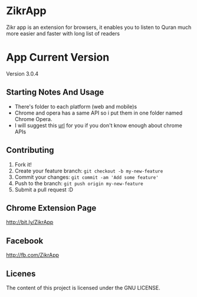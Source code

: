 # ZikrApp 

Zikr app is an extension for browsers, it enables you to listen to Quran much more easier and faster with long list of readers

# App Current Version 

Version 3.0.4

## Starting Notes And Usage

- There's folder to each platform (web and mobile)s
- Chrome and opera has a same API so i put them in one folder named Chrome Opera.
- I will suggest this [url](https://developer.chrome.com/extensions/getstarted) for you if you don't know enough about chrome APIs

## Contributing
1. Fork it!
2. Create your feature branch: `git checkout -b my-new-feature`
3. Commit your changes: `git commit -am 'Add some feature'`
4. Push to the branch: `git push origin my-new-feature`
5. Submit a pull request :D

## Chrome Extension Page

http://bit.ly/ZikrApp

## Facebook 

http://fb.com/ZikrApp

## Licenes

The content of this project is licensed under the GNU LICENSE.
